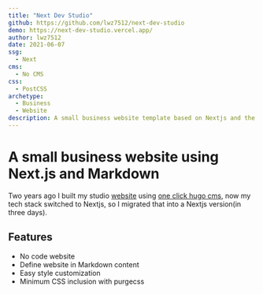 ```yaml
---
title: "Next Dev Studio"
github: https://github.com/lwz7512/next-dev-studio
demo: https://next-dev-studio.vercel.app/
author: lwz7512
date: 2021-06-07
ssg:
  - Next
cms:
  - No CMS 
css: 
  - PostCSS 
archetype: 
  - Business
  - Website
description: A small business website template based on Nextjs and the original idea of one-click-hugo-cms from netlify.
---
```


# A small business website using Next.js and Markdown

Two years ago I built my studio [website](https://github.com/lwz7512/one-click-hugo-cms) using [one click hugo cms](https://github.com/netlify-templates/one-click-hugo-cms), now my tech stack switched to Nextjs, so I migrated that into a Nextjs version(in three days).

## Features

* No code website
* Define website in Markdown content
* Easy style customization
* Minimum CSS inclusion with purgecss
